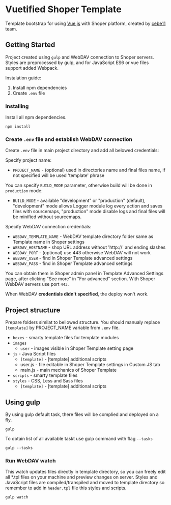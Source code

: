# Vuetified Shoper Template

Template bootstrap for using [Vue.js](https://vuejs.org/) with Shoper platform, created by [cebe11](https://cube11.pl/) team.

<!-- Production version of template: [devshop-829714.shoparena.pl](https://devshop-829714.shoparena.pl/). -->

## Getting Started

Project created using `gulp` and WebDAV connection to Shoper servers. Styles are preprocessed by gulp, and for JavaScript ES6 or vue files support added Webpack.

Instalation guide:

1. Install npm dependencies
2. Create `.env` file

### Installing

Install all npm dependencies.
```
npm install
```

### Create `.env` file and establish WebDAV connection

Create `.env` file in main project directory and add all belowed credentials:

Specify project name:

* `PROJECT_NAME` - (optional) used in directories name and final files name, if not specified will be used 'template' phrase

You can specify `BUILD_MODE` parameter, otherwise build will be done in `production` mode:

* `BUILD_MODE` - available "development" or "production" (default), "development" mode allows Logger module log every action and saves files with sourcemaps, "production" mode disable logs and final files will be minified without sourcemaps.

Specify WebDAV connection credentials:

* `WEBDAV_TEMPLATE_NAME` - WebDAV template directory folder same as Template name in Shoper settings
* `WEBDAV_HOSTNAME` - shop URL address without 'http://' and ending slashes
* `WEBDAV_PORT` - (optional) use 443 otherwise WebDAV will not work
* `WEBDAV_USER` - find in Shoper Template advanced settings
* `WEBDAV_PASS` - find in Shoper Template advanced settings

You can obtain them in Shoper admin panel in Template Advanced Settings page, after clicking "See more" in "For advanced" section. With Shoper WebDAV servers use port `443`. 

When WebDAV **credentials didn't specified**, the deploy won't work.

## Project structure

Prepare folders similat to bellowed structure. You should manualy replace `[template]` by PROJECT_NAME variable from `.env` file.

* `boxes` - smarty template files for template modules
* `images`
    * `user` - images visible in Shoper Template setting page
* `js` - Java Script files
    * `[template]` - \[template\] additional scripts
    * user.js - file editable in Shoper Template settings in Custom JS tab
    * main.js - main mechanics of Shoper Template
* `scripts` - smarty template files
* `styles` - CSS, Less and Sass files
    * `[template]` - \[template\] additional scripts

## Using gulp

By using gulp default task, there files will be complied and deployed on a fly.

```
gulp
```

To obtain list of all available taskt use gulp command with flag `--tasks`

```
gulp --tasks
```

### Run WebDAV watch

This watch updates files directly in template directory, so you can freely edit all *.tpl files on your machine and preview changes on server. Styles and JavaScript files are compiled/transpiled and moved to template directory so remember to add in `header.tpl` file this styles and scripts.

```
gulp watch
```